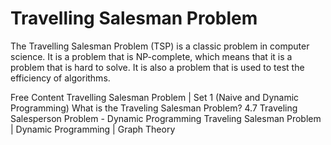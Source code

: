 # Travelling Salesman Problem

The Travelling Salesman Problem (TSP) is a classic problem in computer science. It is a problem that is NP-complete, which means that it is a problem that is hard to solve. It is also a problem that is used to test the efficiency of algorithms.

<ResourceGroupTitle>Free Content</ResourceGroupTitle>
<BadgeLink colorScheme='yellow' badgeText='Read' href='https://www.geeksforgeeks.org/travelling-salesman-problem-set-1/'>Travelling Salesman Problem | Set 1 (Naive and Dynamic Programming)</BadgeLink>
<BadgeLink colorScheme='red' badgeText='Watch' href='https://www.youtube.com/watch?v=1pmBjIZ20pE'>What is the Traveling Salesman Problem?</BadgeLink>
<BadgeLink colorScheme='red' badgeText='Watch' href='https://www.youtube.com/watch?v=XaXsJJh-Q5Y'>4.7 Traveling Salesperson Problem - Dynamic Programming</BadgeLink>
<BadgeLink colorScheme='red' badgeText='Watch' href='https://www.youtube.com/watch?v=cY4HiiFHO1o'>Traveling Salesman Problem | Dynamic Programming | Graph Theory</BadgeLink>
